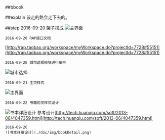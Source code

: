 ##bbook

##explain
该走的路会走下去的。

##step
	2016-09-20 架子搭成
![主界面](./doc/img/main.png)

	2016-09-20 RAP接口文档
[http://rap.taobao.org/workspace/myWorkspace.do?projectId=7728#55151](http://rap.taobao.org/workspace/myWorkspace.do?projectId=7728#55151)

	2016-09-20 城市选择模块进行编写
![城市选择](./doc/img/cityChoose.png)

	2016-09-21 主页样式
![主界面](./doc/img/main_20160921.png)

	2016-09-22 书籍购买样式设计
![书本详细设计](./doc/img/bookDetailDesign.jpg)
参考设计[http://tech.huanqiu.com/soft/2013-06/4047359.html](http://tech.huanqiu.com/soft/2013-06/4047359.html)

	2016-09-26
	![书本详细设计](./doc/img/bookDetail.png)